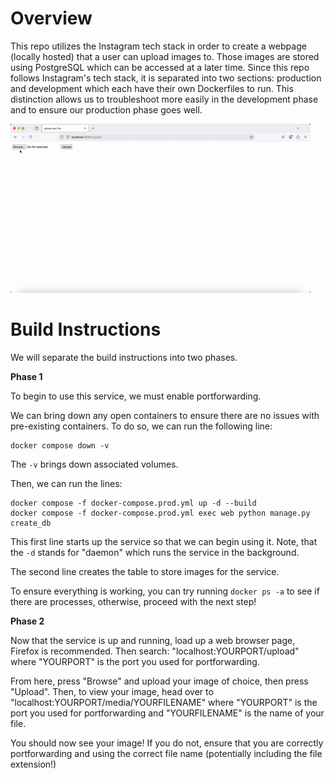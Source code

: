 # Overview

This repo utilizes the Instagram tech stack in order to create a webpage (locally hosted) that a user can upload images to. Those images are stored using PostgreSQL which can be accessed at a later time. Since this repo follows Instagram's tech stack, it is separated into two sections: production and development which each have their own Dockerfiles to run. This distinction allows us to troubleshoot more easily in the development phase and to ensure our production phase goes well.

![Example GIF](flask_on_docker.gif)

# Build Instructions
We will separate the build instructions into two phases.

**Phase 1**

To begin to use this service, we must enable portforwarding.

We can bring down any open containers to ensure there are no issues with pre-existing containers. To do so, we can run the following line:

```
docker compose down -v
```

The `-v` brings down associated volumes.

Then, we can run the lines:

```
docker compose -f docker-compose.prod.yml up -d --build
docker compose -f docker-compose.prod.yml exec web python manage.py create_db
```
This first line starts up the service so that we can begin using it. Note, that the `-d` stands for "daemon" which runs the service in the background. 

The second line creates the table to store images for the service.

To ensure everything is working, you can try running `docker ps -a` to see if there are processes, otherwise, proceed with the next step!

**Phase 2**

Now that the service is up and running, load up a web browser page, Firefox is recommended. Then search: "localhost:YOURPORT/upload" where "YOURPORT" is the port you used for portforwarding.

From here, press "Browse" and upload your image of choice, then press "Upload". Then, to view your image, head over to "localhost:YOURPORT/media/YOURFILENAME" where "YOURPORT" is the port you used for portforwarding and "YOURFILENAME" is the name of your file.

You should now see your image! If you do not, ensure that you are correctly portforwarding and using the correct file name (potentially including the file extension!)
